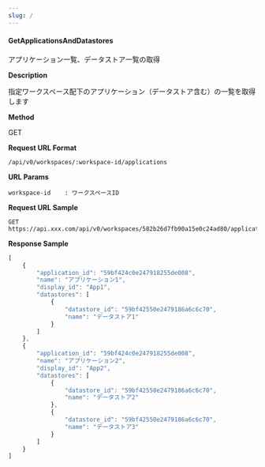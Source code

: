 ```yaml
---
slug: /
---
```


#### GetApplicationsAndDatastores

アプリケーション一覧、データストア一覧の取得

**Description**

指定ワークスペース配下のアプリケーション（データストア含む）の一覧を取得します

**Method**

GET

**Request URL Format**

```text
/api/v0/workspaces/:workspace-id/applications
```

**URL Params**

```text
workspace-id    : ワークスペースID
```

**Request URL Sample**

```text
GET https://api.xxx.com/api/v0/workspaces/582b26d7fb90a15e0c24ad80/applications
```

**Response Sample**

```javascript
[
    {
        "application_id": "59bf424c0e247918255de008",
        "name": "アプリケーション1",
        "display_id": "App1",
        "datastores": [
            {
                "datastore_id": "59bf42550e2479186a6c6c70",
                "name": "データストア1"
            }
        ]
    },
    {
        "application_id": "59bf424c0e247918255de008",
        "name": "アプリケーション2",
        "display_id": "App2",
        "datastores": [
            {
                "datastore_id": "59bf42550e2479186a6c6c70",
                "name": "データストア2"
            },
            {
                "datastore_id": "59bf42550e2479186a6c6c70",
                "name": "データストア3"
            }
        ]
    }
]
```
